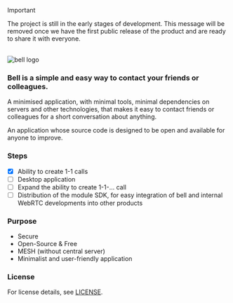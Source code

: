 > [!IMPORTANT]
> The project is still in the early stages of development. This message will be removed once we have the first public release of the product and are ready to share it with everyone.

<br />

<picture>
  <source media="(prefers-color-scheme: dark)" srcset="https://github.com/melishev/bell/assets/58311421/98fb2639-5720-40b1-9874-dff044c7a93d">
  <source media="(prefers-color-scheme: light)" srcset="https://github.com/melishev/bell/assets/58311421/3d1bdc44-d746-43bb-a396-65bf4d566333">
  <img alt="bell logo" src="https://github.com/melishev/bell/assets/58311421/0787c0cd-272f-4cee-a8c9-5bbb80b1e20b">
</picture>

### Bell is a simple and easy way to contact your friends or colleagues.

A minimised application, with minimal tools, minimal dependencies on servers and other technologies, that makes it easy to contact friends or colleagues for a short conversation about anything.

An application whose source code is designed to be open and available for anyone to improve.

### Steps
- [x] Ability to create 1-1 calls
- [ ] Desktop application
- [ ] Expand the ability to create 1-1-... call
- [ ] Distribution of the module SDK, for easy integration of bell and internal WebRTC developments into other products

### Purpose
- Secure
- Open-Source & Free
- MESH (without central server)
- Minimalist and user-friendly application

### License
For license details, see [LICENSE](LICENSE).
